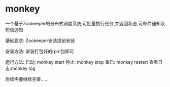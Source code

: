 monkey
======

一个基于Zookeeper的分布式调度系统,可批量执行任务,并返回状态,可邮件通知及短信通知

基础要求:
      Zookeeper安装提前安装
      
安装方法:
      安装打包好的rpm包即可
      
运行方法:
      启动: monkey start
      停止: monkey stop
      重启: monkey restart
      查看日志:monkey log
      
      
后续需要继续完善......
